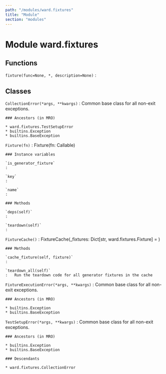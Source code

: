```yaml
---
path: "/modules/ward.fixtures"
title: "Module"
section: "modules"
---
```


Module ward.fixtures
====================

Functions
---------

    
`fixture(func=None, *, description=None)`
:   

Classes
-------

`CollectionError(*args, **kwargs)`
:   Common base class for all non-exit exceptions.

    ### Ancestors (in MRO)

    * ward.fixtures.TestSetupError
    * builtins.Exception
    * builtins.BaseException

`Fixture(fn)`
:   Fixture(fn: Callable)

    ### Instance variables

    `is_generator_fixture`
    :

    `key`
    :

    `name`
    :

    ### Methods

    `deps(self)`
    :

    `teardown(self)`
    :

`FixtureCache()`
:   FixtureCache(_fixtures: Dict[str, ward.fixtures.Fixture] = <factory>)

    ### Methods

    `cache_fixture(self, fixture)`
    :

    `teardown_all(self)`
    :   Run the teardown code for all generator fixtures in the cache

`FixtureExecutionError(*args, **kwargs)`
:   Common base class for all non-exit exceptions.

    ### Ancestors (in MRO)

    * builtins.Exception
    * builtins.BaseException

`TestSetupError(*args, **kwargs)`
:   Common base class for all non-exit exceptions.

    ### Ancestors (in MRO)

    * builtins.Exception
    * builtins.BaseException

    ### Descendants

    * ward.fixtures.CollectionError